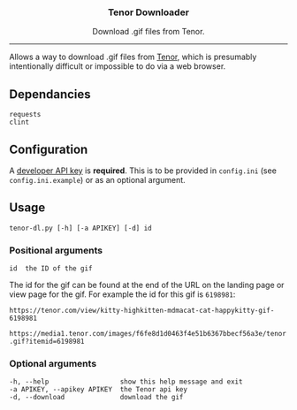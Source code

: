 <div align="center">
<p align="center">
  <a href="https://gitlab.com/losuler/tenor-dl">
  </a>

  <p align="center">
    <h3 align="center">Tenor Downloader</h3>
    <p align="center">
      Download .gif files from Tenor.
    </p>
  </p>
</p>
</div>

<hr />

Allows a way to download .gif files from [Tenor](https://tenor.com/), which is presumably intentionally difficult or impossible to do via a web browser.

## Dependancies

```
requests
clint
```

## Configuration

A [developer API key](https://tenor.com/gifapi/documentation#quickstart-setup) is **required**. This is to be provided in `config.ini` (see `config.ini.example`) or as an optional argument.

## Usage

```
tenor-dl.py [-h] [-a APIKEY] [-d] id
```

### Positional arguments

```
id	the ID of the gif
```

The id for the gif can be found at the end of the URL on the landing page or view page for the gif. For example the id for this gif is `6198981`:

`https://tenor.com/view/kitty-highkitten-mdmacat-cat-happykitty-gif-6198981`

`https://media1.tenor.com/images/f6fe8d1d0463f4e51b6367bbecf56a3e/tenor.gif?itemid=6198981`

### Optional arguments

```
-h, --help                 	show this help message and exit
-a APIKEY, --apikey APIKEY 	the Tenor api key
-d, --download             	download the gif
```
